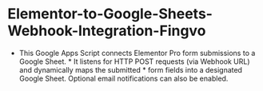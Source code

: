 # Elementor-to-Google-Sheets-Webhook-Integration-Fingvo
 * This Google Apps Script connects Elementor Pro form submissions to a Google Sheet.  * It listens for HTTP POST requests (via Webhook URL) and dynamically maps the submitted  * form fields into a designated Google Sheet. Optional email notifications can also be enabled.
